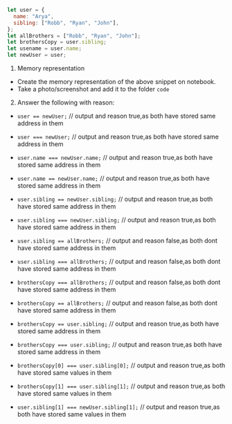 ```js
let user = {
  name: "Arya",
  sibling: ["Robb", "Ryan", "John"],
};
let allBrothers = ["Robb", "Ryan", "John"];
let brothersCopy = user.sibling;
let usename = user.name;
let newUser = user;
```

1. Memory representation

- Create the memory representation of the above snippet on notebook.
- Take a photo/screenshot and add it to the folder `code`

<!-- To add this image here use ![name](./hello.jpg) -->

2. Answer the following with reason:

- `user == newUser;` // output and reason true,as both have stored same address in them

- `user === newUser;` // output and reason true,as both have stored same address in them

- `user.name === newUser.name;` // output and reason true,as both have stored same address in them

- `user.name == newUser.name;` // output and reason true,as both have stored same address in them

- `user.sibling == newUser.sibling;` // output and reason true,as both have stored same address in them
- `user.sibling === newUser.sibling;` // output and reason true,as both have stored same address in them
- `user.sibling == allBrothers;` // output and reason false,as both dont have stored same address in them
- `user.sibling === allBrothers;` // output and reason false,as both dont have stored same address in them
- `brothersCopy === allBrothers;` // output and reason false,as both dont have stored same address in
  them
- `brothersCopy == allBrothers;` // output and reason false,as both dont have stored same address in
  them
- `brothersCopy == user.sibling;` // output and reason true,as both have stored same address in them

- `brothersCopy === user.sibling;` // output and reason true,as both have stored same address in them

- `brothersCopy[0] === user.sibling[0];` // output and reason true,as both have stored same values in them
- `brothersCopy[1] === user.sibling[1];` // output and reason true,as both have stored same values in them
- `user.sibling[1] === newUser.sibling[1];` // output and reason true,as both have stored same values in them
